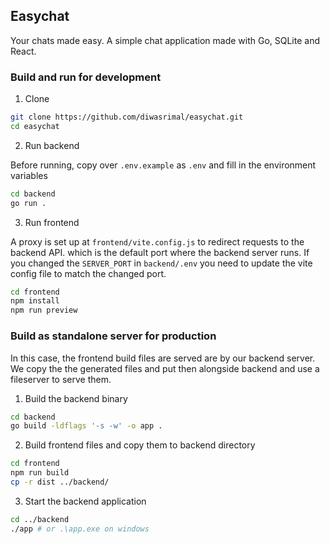 ## Easychat

Your chats made easy. A simple chat application made with Go, SQLite and React.

### Build and run for development

1. Clone
```sh
git clone https://github.com/diwasrimal/easychat.git
cd easychat
```

2. Run backend

Before running, copy over `.env.example` as `.env` and fill in the environment
variables

```sh
cd backend
go run .
```

3. Run frontend

A proxy is set up at `frontend/vite.config.js` to redirect requests to the backend API.
which  is the default port where the backend server runs. If you changed the `SERVER_PORT` in
`backend/.env` you need to update the vite config file to match the changed port.

```sh
cd frontend
npm install
npm run preview
```

### Build as standalone server for production

In this case, the frontend build files are served are by our
backend server. We copy the the generated files and put then
alongside backend and use a fileserver to serve them.

1. Build the backend binary
```sh
cd backend
go build -ldflags '-s -w' -o app .
```

2. Build frontend files and copy them to backend directory
```sh
cd frontend
npm run build
cp -r dist ../backend/
```

3. Start the backend application
```sh
cd ../backend
./app # or .\app.exe on windows
```
